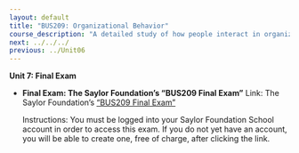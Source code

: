 ```yaml
---
layout: default
title: "BUS209: Organizational Behavior"
course_description: "A detailed study of how people interact in organizations that examines which factors have the greatest impact on organizational behavior. Topics range from managing individuals and understanding group dynamics to managing conflict and initiating change."
next: ../../../
previous: ../Unit06
---
```

**Unit 7: Final Exam** <span id="7"></span> 
-   **Final Exam: The Saylor Foundation’s “BUS209 Final Exam”**
    Link: The Saylor Foundation’s [“BUS209 Final
    Exam”](http://school.saylor.org/mod/quiz/view.php?id=1174)  
      
     Instructions: You must be logged into your Saylor Foundation School
    account in order to access this exam. If you do not yet have an
    account, you will be able to create one, free of charge, after
    clicking the link.


